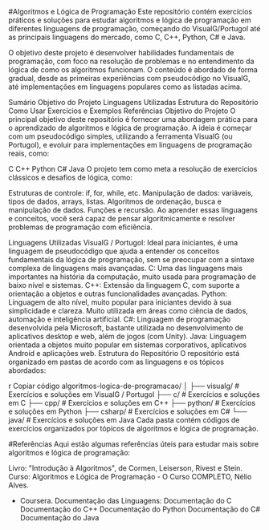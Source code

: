 #Algoritmos e Lógica de Programação
Este repositório contém exercícios práticos e soluções para estudar algoritmos e lógica de programação em diferentes linguagens de programação, começando do VisualG/Portugol até as principais linguagens do mercado, como C, C++, Python, C# e Java.

O objetivo deste projeto é desenvolver habilidades fundamentais de programação, com foco na resolução de problemas e no entendimento da lógica de como os algoritmos funcionam. O conteúdo é abordado de forma gradual, desde as primeiras experiências com pseudocódigo no VisualG, até implementações em linguagens populares como as listadas acima.

Sumário
Objetivo do Projeto
Linguagens Utilizadas
Estrutura do Repositório
Como Usar
Exercícios e Exemplos
Referências
Objetivo do Projeto
O principal objetivo deste repositório é fornecer uma abordagem prática para o aprendizado de algoritmos e lógica de programação. A ideia é começar com um pseudocódigo simples, utilizando a ferramenta VisualG (ou Portugol), e evoluir para implementações em linguagens de programação reais, como:

C
C++
Python
C#
Java
O projeto tem como meta a resolução de exercícios clássicos e desafios de lógica, como:

Estruturas de controle: if, for, while, etc.
Manipulação de dados: variáveis, tipos de dados, arrays, listas.
Algoritmos de ordenação, busca e manipulação de dados.
Funções e recursão.
Ao aprender essas linguagens e conceitos, você será capaz de pensar algoritmicamente e resolver problemas de programação com eficiência.

Linguagens Utilizadas
VisualG / Portugol: Ideal para iniciantes, é uma linguagem de pseudocódigo que ajuda a entender os conceitos fundamentais da lógica de programação, sem se preocupar com a sintaxe complexa de linguagens mais avançadas.
C: Uma das linguagens mais importantes na história da computação, muito usada para programação de baixo nível e sistemas.
C++: Extensão da linguagem C, com suporte a orientação a objetos e outras funcionalidades avançadas.
Python: Linguagem de alto nível, muito popular para iniciantes devido à sua simplicidade e clareza. Muito utilizada em áreas como ciência de dados, automação e inteligência artificial.
C#: Linguagem de programação desenvolvida pela Microsoft, bastante utilizada no desenvolvimento de aplicativos desktop e web, além de jogos (com Unity).
Java: Linguagem orientada a objetos muito popular em sistemas corporativos, aplicativos Android e aplicações web.
Estrutura do Repositório
O repositório está organizado em pastas de acordo com as linguagens e os tópicos abordados:

r
Copiar código
algoritmos-logica-de-programacao/
│
├── visualg/               # Exercícios e soluções em VisualG / Portugol
├── c/                     # Exercícios e soluções em C
├── cpp/                   # Exercícios e soluções em C++
├── python/                # Exercícios e soluções em Python
├── csharp/                # Exercícios e soluções em C#
└── java/                  # Exercícios e soluções em Java
Cada pasta contém códigos de exercícios organizados por tópicos de algoritmos e lógica de programação.

#Referências
Aqui estão algumas referências úteis para estudar mais sobre algoritmos e lógica de programação:

Livro: "Introdução à Algoritmos", de Cormen, Leiserson, Rivest e Stein.
Curso: Algoritmos e Lógica de Programação - O Curso COMPLETO, Nélio Alves. 
 - Coursera.
Documentação das Linguagens:
Documentação do C
Documentação do C++
Documentação do Python
Documentação do C#
Documentação do Java
